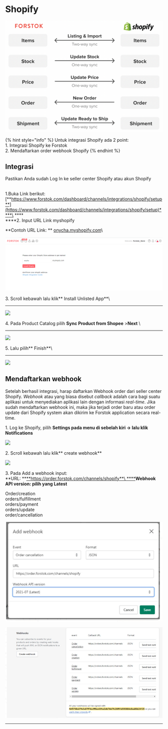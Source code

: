 # Shopify

![](../../.gitbook/assets/screen-shot-2021-05-31-at-1.16.24-pm.png)

{% hint style="info" %}
Untuk integrasi Shopify ada 2 point:\
1\. Integrasi Shopify ke Forstok\
2\. Mendaftarkan order webhook Shopify
{% endhint %}

## Integrasi

Pastikan Anda sudah Log In ke seller center Shopify atau akun Shopify

\
1.Buka Link berikut:\
[**https://www.forstok.com/dashboard/channels/integrations/shopify/setup**](https://www.forstok.com/dashboard/channels/integrations/shopify/setup)****\
****\
****2. Input URL Link myshopify

**Contoh URL Link: ** [onycha.myshopify.com](http://onycha.myshopify.com)\


![](<../../.gitbook/assets/image (421).png>)

3\. Scroll kebawah lalu klik** Install Unlisted App**\
****

![](https://lh3.googleusercontent.com/0LDmdUl52d8LHByTdcj4ER3QXDRcdFbe135EQ1n5TUsOHcM\_JMgPazOT0V-x9kk2kbZi-6BXXUbanpO03yNfg-P2XK9zEkvTSXG0wafEAzj0-AO0mzzMzNDpU9sJTdOdJ-6zhzoc)



4\. Pada Product Catalog pilih **Sync Product from Shopee** >**Next** \
****

![](https://lh5.googleusercontent.com/PfgpwCJAnMk9BP7JUoqCJZnucAuoEuTdV\_gh8kr5VizBrzJ3ovX2uQnn2bUq94V8KBh2LE3B4PfQjGElC2ZPdN0kn\_t0pJ8ukJYM4O-ww2Cz3i2XRRr4we8SaUC2v37cj1-GKjEh)



5\. Lalu pilih** Finish**\
****

![](https://lh6.googleusercontent.com/Lp1V2183urp-JGxes8UmLg1Pc\_5Xc5RxMXXt\_QBs8Cm3t2q6hGmXjSkeB8vGDIY8mhlO3OJR1a4yPHjjK3vB0CQXvCT2m-DlXN\_m-uQCK1ixC9z9Iuxf1UTaVEFdtjioQ8-n27Ee)

## Mendaftarkan webhook

Setelah berhasil integrasi, harap daftarkan Webhook order dari seller center Shopify. _Webhook_ atau yang biasa disebut _callback_ adalah cara bagi suatu aplikasi untuk menyediakan aplikasi lain dengan informasi _real-time_. Jika sudah mendaftarkan webhook ini, maka jika terjadi order baru atau order update dari Shopify system akan dikirim ke Forstok application secara real-time.

1\. Log ke Shopify,  pilih **Settings **pada menu di sebelah kiri → lalu klik** Notifications**

![](https://lh4.googleusercontent.com/Itpx5JfT\_B1m6D9xwiASDge6R53LmylM\_q5hg5gE1kNFCNhECP1rZ-eBUFUTDjRoKeasQB5enm1NLZrHvMltzQ0PICkV\_OolFf-5oANE9-kYhEps89VKoPiqf41BGzlXeiOh\_1\_S)

2\. Scroll kebawah lalu klik** create webhook**

![](https://lh5.googleusercontent.com/EzAl2S-BqUVGxI3Nx0pqu5sGSS6Bnef5gshDxLYejq5YNKYljFBABsd5X4E12g5K6A7JdC2ZtIpJ4vBYsxfh57Gmta7eimJH3XGTmANpPM9-nkPT8lhtxnDXx6bVFaK72DdE-1j0)

3\. Pada Add a webhook input:\
**URL: **[**https://order.forstok.com/channels/shopify**\
****](https://orders.forstok.com/channels)**Webhook API version: pilih yang Latest**

Order/creation\
orders/fulfillment \
orders/payment \
orders/update \
order/cancellation

![](<../../.gitbook/assets/image (400).png>)

![](<../../.gitbook/assets/image (401).png>)

****
